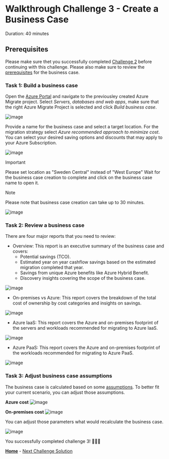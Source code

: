 # Walkthrough Challenge 3 - Create a Business Case

Duration: 40 minutes

## Prerequisites

Please make sure thet you successfully completed [Challenge 2](../challenge-2/solution.md) before continuing with this challenge.
Please also make sure to review the [prerequisites](https://learn.microsoft.com/en-us/azure/migrate/how-to-build-a-business-case#prerequisites) for the business case.

### **Task 1: Build a business case**

Open the [Azure Portal](https://portal.azure.com) and navigate to the previousley created Azure Migrate project. Select *Servers, databases and web apps*, make sure that the right Azure Migrate Project is selected and click *Build business case*.

![image](./img/bc1.png)

Provide a name for the business case and select a target location. For the migration strategy select *Azure recommended approach to minimize cost*. You can select your desired saving options and discounts that may apply to your Azure Subscription.

![image](./img/bc2.png)

> [!IMPORTANT]
> Please set location as "Sweden Central" instead of "West Europe"
Wait for the business case creation to complete and click on the business case name to open it.

> [!NOTE]
> Please note that business case creation can take up to 30 minutes.

![image](./img/bc3.png)


### **Task 2: Review a business case**

There are four major reports that you need to review:

- Overview: This report is an executive summary of the business case and covers:
  + Potential savings (TCO).
  + Estimated year on year cashflow savings based on the estimated migration completed that year.
  + Savings from unique Azure benefits like Azure Hybrid Benefit.
  + Discovery insights covering the scope of the business case.

![image](./img/bc4.png)

- On-premises vs Azure: This report covers the breakdown of the total cost of ownership by cost categories and insights on savings.

![image](./img/bc5.png)

- Azure IaaS: This report covers the Azure and on-premises footprint of the servers and workloads recommended for migrating to Azure IaaS.

![image](./img/bc6.png)

- Azure PaaS: This report covers the Azure and on-premises footprint of the workloads recommended for migrating to Azure PaaS.

![image](./img/bc7.png)

### **Task 3: Adjust business case assumptions**

The business case is calculated based on some [assumptions](https://learn.microsoft.com/en-us/azure/migrate/concepts-business-case-calculation#total-cost-of-ownership-steady-state). To better fit your current scenario, you can adjust those assumptions.

**Azure cost**
![image](./img/bc8.png)

**On-premises cost**
![image](./img/bc9.png)

You can adjust those parameters what would recalculate the business case.

![image](./img/bc10.png)

You successfully completed challenge 3! 🚀🚀🚀

 **[Home](../../Readme.md)** - [Next Challenge Solution](../challenge-4/solution.md)
